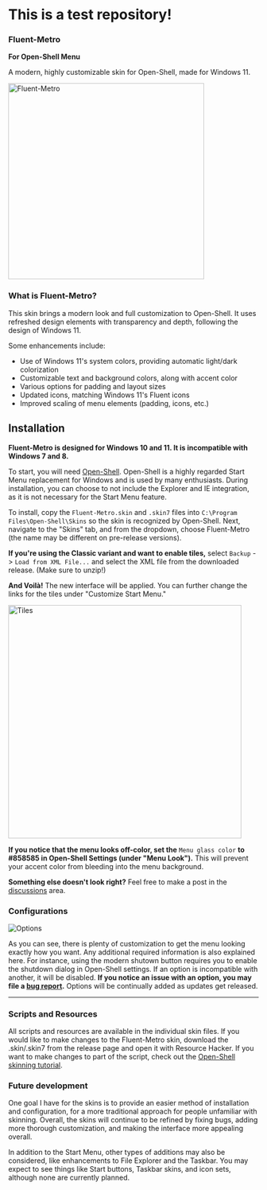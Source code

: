 # This is a test repository!


### Fluent-Metro

**For Open-Shell Menu**


A modern, highly customizable skin for Open-Shell, made for Windows 11.

<img src="https://user-images.githubusercontent.com/61938331/118149650-bc1c9200-b3df-11eb-9fcf-dac0f42d145a.png" alt="Fluent-Metro" width="394">

### What is Fluent-Metro?

This skin brings a modern look and full customization to Open-Shell. It uses refreshed design elements with transparency and depth, following the design of Windows 11. 

Some enhancements include:
 - Use of Windows 11's system colors, providing automatic light/dark colorization
 - Customizable text and background colors, along with accent color
 - Various options for padding and layout sizes
 - Updated icons, matching Windows 11's Fluent icons
 - Improved scaling of menu elements (padding, icons, etc.)

## Installation
**Fluent-Metro is designed for Windows 10 and 11. It is incompatible with Windows 7 and 8.**

To start, you will need [Open-Shell](https://github.com/Open-Shell/Open-Shell-Menu/releases). Open-Shell is a highly regarded Start Menu replacement for Windows and is used by many enthusiasts. During installation, you can choose to not include the Explorer and IE integration, as it is not necessary for the Start Menu feature.

To install, copy the `Fluent-Metro.skin` and `.skin7` files into `C:\Program Files\Open-Shell\Skins` so the skin is recognized by Open-Shell. Next, navigate to the "Skins" tab, and from the dropdown, choose Fluent-Metro (the name may be different on pre-release versions).

**If you're using the Classic variant and want to enable tiles,** select `Backup` -> `Load from XML File...` and select the XML file from the downloaded release. (Make sure to unzip!)

**And Voilà!** The new interface will be applied. You can further change the links for the tiles under "Customize Start Menu."

<img src="https://user-images.githubusercontent.com/61938331/120019200-26bff700-bfb6-11eb-9e5c-a1d95c372564.png" alt="Tiles" width="469">

**If you notice that the menu looks off-color, set the** `Menu glass color` **to #858585 in Open-Shell Settings (under "Menu Look").** This will prevent your accent color from bleeding into the menu background.

**Something else doesn't look right?** Feel free to make a post in the [discussions](https://github.com/bonzibudd/Fluent-Metro/discussions) area.

### Configurations

![Options](https://user-images.githubusercontent.com/61938331/115725902-3b262980-a350-11eb-915c-38ba64abcb0e.png)

As you can see, there is plenty of customization to get the menu looking exactly how you want. Any additional required information is also explained here. For instance, using the modern shutown button requires you to enable the shutdown dialog in Open-Shell settings. If an option is incompatible with another, it will be disabled. **If you notice an issue with an option, you may file a [bug report](https://github.com/bonzibudd/Fluent-Metro/issues/new?assignees=&labels=bug&template=bug_report.md&title=).** Options will be continually added as updates get released.

- - -

### Scripts and Resources
All scripts and resources are available in the individual skin files. If you would like to make changes to the Fluent-Metro skin, download the .skin/.skin7 from the release page and open it with Resource Hacker. If you want to make changes to part of the script, check out the [Open-Shell skinning tutorial](https://coddec.github.io/Classic-Shell/www.classicshell.net/tutorials/skintutorial.html).

### Future development

One goal I have for the skins is to provide an easier method of installation and configuration, for a more traditional approach for people unfamiliar with skinning. Overall, the skins will continue to be refined by fixing bugs, adding more thorough customization, and making the interface more appealing overall. 

In addition to the Start Menu, other types of additions may also be considered, like enhancements to File Explorer and the Taskbar. You may expect to see things like Start buttons, Taskbar skins, and icon sets, although none are currently planned.

